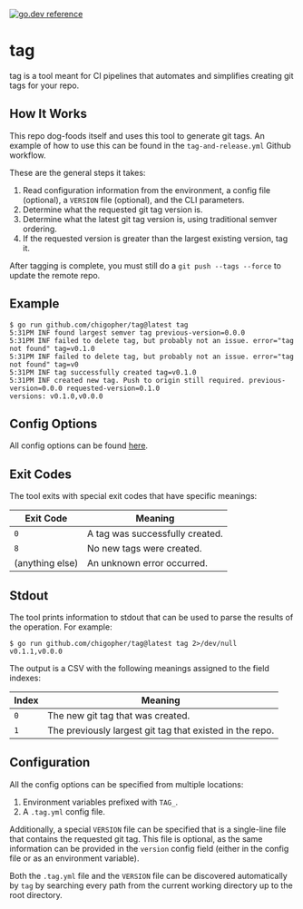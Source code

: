[![go.dev reference](https://img.shields.io/badge/go.dev-reference-007d9c?logo=go&logoColor=white&style=flat-square)](https://pkg.go.dev/github.com/chigopher/tag)

# tag

tag is a tool meant for CI pipelines that automates and simplifies creating git tags for your repo.

## How It Works

This repo dog-foods itself and uses this tool to generate git tags. An example of how to use this can be found in the `tag-and-release.yml` Github workflow.

These are the general steps it takes:

1. Read configuration information from the environment, a config file (optional), a `VERSION` file (optional), and the CLI parameters.
2. Determine what the requested git tag version is.
3. Determine what the latest git tag version is, using traditional semver ordering.
4. If the requested version is greater than the largest existing version, tag it.

After tagging is complete, you must still do a `git push --tags --force` to update the remote repo.

## Example

```
$ go run github.com/chigopher/tag@latest tag
5:31PM INF found largest semver tag previous-version=0.0.0
5:31PM INF failed to delete tag, but probably not an issue. error="tag not found" tag=v0.1.0
5:31PM INF failed to delete tag, but probably not an issue. error="tag not found" tag=v0
5:31PM INF tag successfully created tag=v0.1.0
5:31PM INF created new tag. Push to origin still required. previous-version=0.0.0 requested-version=0.1.0
versions: v0.1.0,v0.0.0
```

## Config Options

All config options can be found [here](https://pkg.go.dev/github.com/chigopher/tag/cmd#Tagger).

## Exit Codes

The tool exits with special exit codes that have specific meanings:

| Exit Code | Meaning |
|-----------|---------|
| `0` | A tag was successfully created. |
| `8` | No new tags were created. |
| (anything else) | An unknown error occurred. |

## Stdout

The tool prints information to stdout that can be used to parse the results of the operation. For example:

```
$ go run github.com/chigopher/tag@latest tag 2>/dev/null
v0.1.1,v0.0.0
```

The output is a CSV with the following meanings assigned to the field indexes:

| Index | Meaning |
|-------|---------|
| `0` | The new git tag that was created. |
| `1` | The previously largest git tag that existed in the repo. |

## Configuration

All the config options can be specified from multiple locations:

1. Environment variables prefixed with `TAG_`.
2. A `.tag.yml` config file.

Additionally, a special `VERSION` file can be specified that is a single-line file that contains the requested git tag. This file is optional, as the same information can be provided in the `version` config field (either in the config file or as an environment variable).

Both the `.tag.yml` file and the `VERSION` file can be discovered automatically by `tag` by searching every path from the current working directory up to the root directory.
